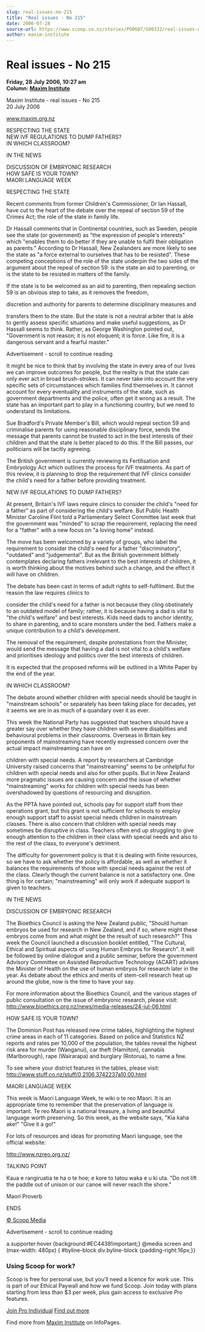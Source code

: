 ```yaml
---
slug: real-issues-no-215
title: "Real issues - No 215"
date: 2006-07-28
source-url: https://www.scoop.co.nz/stories/PO0607/S00332/real-issues-no-215.htm
author: maxim-institute
---
```

Real issues - No 215
====================

**Friday, 28 July 2006, 10:27 am**  
**Column: [Maxim Institute](https://info.scoop.co.nz/Maxim_Institute)**

Maxim Institute - real issues - No 215  
20 July 2006

www.maxim.org.nz

RESPECTING THE STATE  
NEW IVF REGULATIONS TO DUMP FATHERS?  
IN WHICH CLASSROOM?

IN THE NEWS

DISCUSSION OF EMBRYONIC RESEARCH  
HOW SAFE IS YOUR TOWN?  
MAORI LANGUAGE WEEK

RESPECTING THE STATE

Recent comments from former Children's Commissioner, Dr Ian Hassall, have cut to the heart of the debate over the repeal of section 59 of the Crimes Act; the role of the state in family life.

Dr Hassall comments that in Continental countries, such as Sweden, people see the state (or government) as "the expression of people's interests" which "enables them to do better if they are unable to fulfil their obligation as parents." According to Dr Hassall, New Zealanders are more likely to see the state as "a force external to ourselves that has to be resisted". These competing conceptions of the role of the state underpin the two sides of the argument about the repeal of section 59: is the state an aid to parenting, or is the state to be resisted in matters of the family.

If the state is to be welcomed as an aid to parenting, then repealing section 59 is an obvious step to take, as it removes the freedom,

discretion and authority for parents to determine disciplinary measures and

transfers them to the state. But the state is not a neutral arbiter that is able to gently assess specific situations and make useful suggestions, as Dr Hassall seems to think. Rather, as George Washington pointed out, "Government is not reason; it is not eloquent; it is force. Like fire, it is a dangerous servant and a fearful master."

Advertisement - scroll to continue reading





It might be nice to think that by involving the state in every area of our lives we can improve outcomes for people, but the reality is that the state can only ever act in broad brush-strokes. It can never take into account the very specific sets of circumstances which families find themselves in. It cannot account for every eventuality and instruments of the state, such as government departments and the police, often get it wrong as a result. The state has an important part to play in a functioning country, but we need to understand its limitations.

Sue Bradford's Private Member's Bill, which would repeal section 59 and criminalise parents for using reasonable disciplinary force, sends the message that parents cannot be trusted to act in the best interests of their children and that the state is better placed to do this. If the Bill passes, our politicians will be tacitly agreeing.

The British government is currently reviewing its Fertilisation and Embryology Act which outlines the process for IVF treatments. As part of this review, it is planning to drop the requirement that IVF clinics consider the child's need for a father before providing treatment.

NEW IVF REGULATIONS TO DUMP FATHERS?

At present, Britain's IVF laws require clinics to consider the child's "need for a father" as part of considering the child's welfare. But Public Health Minister Caroline Flint told a Parliamentary Select Committee last week that the government was "minded" to scrap the requirement, replacing the need for a "father" with a new focus on "a loving home" instead.

The move has been welcomed by a variety of groups, who label the requirement to consider the child's need for a father "discriminatory", "outdated" and "judgemental". But as the British government blithely contemplates declaring fathers irrelevant to the best interests of children, it is worth thinking about the motives behind such a change, and the effect it will have on children.

The debate has been cast in terms of adult rights to self-fulfilment. But the reason the law requires clinics to

consider the child's need for a father is not because they cling obstinately to an outdated model of family; rather, it is because having a dad is vital to "the child's welfare" and best interests. Kids need dads to anchor identity, to share in parenting, and to scare monsters under the bed. Fathers make a unique contribution to a child's development.

The removal of the requirement, despite protestations from the Minister, would send the message that having a dad is not vital to a child's welfare and prioritises ideology and politics over the best interests of children.

It is expected that the proposed reforms will be outlined in a White Paper by the end of the year.

IN WHICH CLASSROOM?

The debate around whether children with special needs should be taught in "mainstream schools" or separately has been taking place for decades, yet it seems we are in as much of a quandary over it as ever.

This week the National Party has suggested that teachers should have a greater say over whether they have children with severe disabilities and behavioural problems in their classrooms. Overseas in Britain key proponents of mainstreaming have recently expressed concern over the actual impact mainstreaming can have on

children with special needs. A report by researchers at Cambridge University raised concerns that "mainstreaming" seems to be unhelpful for children with special needs and also for other pupils. But in New Zealand more pragmatic issues are causing concern and the issue of whether "mainstreaming" works for children with special needs has been overshadowed by questions of resourcing and disruption.

As the PPTA have pointed out, schools pay for support staff from their operations grant, but this grant is not sufficient for schools to employ enough support staff to assist special needs children in mainstream classes. There is also concern that children with special needs may sometimes be disruptive in class. Teachers often end up struggling to give enough attention to the children in their class with special needs and also to the rest of the class, to everyone's detriment.

The difficulty for government policy is that it is dealing with finite resources, so we have to ask whether the policy is affordable, as well as whether it balances the requirements of those with special needs against the rest of the class. Clearly though the current balance is not a satisfactory one. One thing is for certain; "mainstreaming" will only work if adequate support is given to teachers.

IN THE NEWS

DISCUSSION OF EMBRYONIC RESEARCH

The Bioethics Council is asking the New Zealand public, "Should human embryos be used for research in New Zealand, and if so, where might these embryos come from and what might be the result of such research?" This week the Council launched a discussion booklet entitled, "The Cultural, Ethical and Spiritual aspects of using Human Embryos for Research". It will be followed by online dialogue and a public seminar, before the government Advisory Committee on Assisted Reproductive Technology (ACART) advises the Minister of Health on the use of human embryos for research later in the year. As debate about the ethics and merits of stem-cell research heat up around the globe, now is the time to have your say.

For more information about the Bioethics Council, and the various stages of public consultation on the issue of embryonic research, please visit: http://www.bioethics.org.nz/news/media-releases/24-jul-06.html

HOW SAFE IS YOUR TOWN?

The Dominion Post has released new crime tables, highlighting the highest crime areas in each of 11 categories. Based on police and Statistics NZ reports and rates per 10,000 of the population, the tables reveal the highest risk area for murder (Wanganui), car theft (Hamilton), cannabis (Marlborough), rape (Wairarapa) and burglary (Rotorua), to name a few.

To see where your district features in the tables, please visit: http://www.stuff.co.nz/stuff/0,2106,3742237a10,00.html

MAORI LANGUAGE WEEK

This week is Maori Language Week, te wiki o te reo Maori. It is an appropriate time to remember that the preservation of language is important. Te reo Maori is a national treasure, a living and beautiful language worth preserving. So this week, as the website says, "Kia kaha ake!" "Give it a go!"

For lots of resources and ideas for promoting Maori language, see the official website:

http://www.nzreo.org.nz/

TALKING POINT

Kaua e rangiruatia te ha o te hoe; e kore to tatou waka e u ki uta. "Do not lift the paddle out of unison or our canoe will never reach the shore."

Maori Proverb

  
ENDS

[© Scoop Media](http://www.scoop.co.nz/about/terms.html)  

Advertisement - scroll to continue reading



a.supporter:hover {background:#EC4438!important;} @media screen and (max-width: 480px) { #byline-block div.byline-block {padding-right:16px;}}

### Using Scoop for work?

Scoop is free for personal use, but you’ll need a licence for work use. This is part of our Ethical Paywall and how we fund Scoop. Join today with plans starting from less than $3 per week, plus gain access to exclusive _Pro_ features.  
  
[Join Pro Individual](https://pro.scoop.co.nz/Individual/?from=ProIn24) [Find out more](https://pro.scoop.co.nz/using-scoop-for-work/?from=ProIn24)

Find more from [Maxim Institute](https://info.scoop.co.nz/Maxim_Institute) on InfoPages.